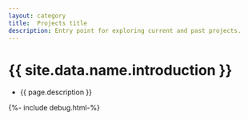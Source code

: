 ```yaml
---
layout: category
title:  Projects title
description: Entry point for exploring current and past projects.
---
```


# {{ site.data.name.introduction }}
- {{ page.description }}

{%- include debug.html-%}
